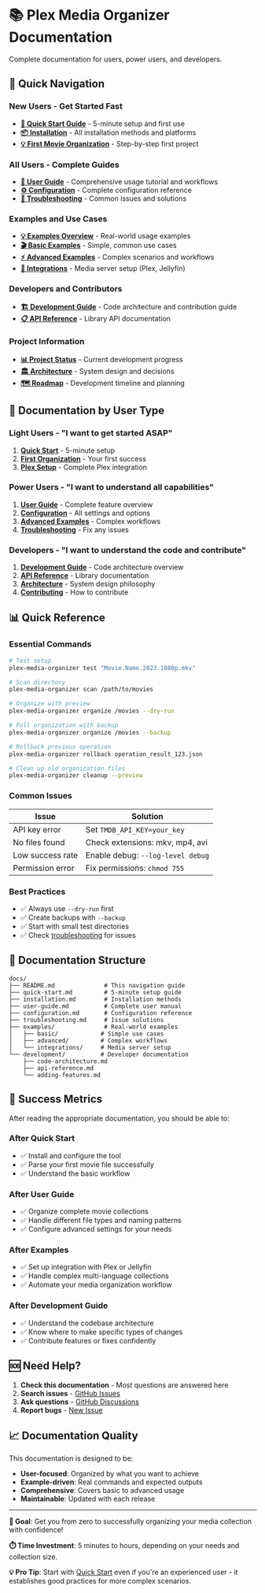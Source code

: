 # 📚 Plex Media Organizer Documentation

Complete documentation for users, power users, and developers.

## 🚀 Quick Navigation

### **New Users - Get Started Fast**
- **[🚀 Quick Start Guide](quick-start.md)** - 5-minute setup and first use
- **[📦 Installation](installation.md)** - All installation methods and platforms
- **[💡 First Movie Organization](examples/basic/first-movie-organization.md)** - Step-by-step first project

### **All Users - Complete Guides**
- **[📖 User Guide](user-guide.md)** - Comprehensive usage tutorial and workflows
- **[⚙️ Configuration](configuration.md)** - Complete configuration reference
- **[🔧 Troubleshooting](troubleshooting.md)** - Common issues and solutions

### **Examples and Use Cases**
- **[💡 Examples Overview](examples/)** - Real-world usage examples
- **[🎬 Basic Examples](examples/basic/)** - Simple, common use cases
- **[⚡ Advanced Examples](examples/advanced/)** - Complex scenarios and workflows
- **[🔌 Integrations](examples/integrations/)** - Media server setup (Plex, Jellyfin)

### **Developers and Contributors**
- **[🏗️ Development Guide](development/)** - Code architecture and contribution guide
- **[📋 API Reference](development/api-reference.md)** - Library API documentation

### **Project Information**
- **[📊 Project Status](../project/status.md)** - Current development progress
- **[🏛️ Architecture](../project/architecture.md)** - System design and decisions
- **[🗺️ Roadmap](../project/roadmap.md)** - Development timeline and planning

## 🎯 Documentation by User Type

### **Light Users** - "I want to get started ASAP"
1. **[Quick Start](quick-start.md)** - 5-minute setup
2. **[First Organization](examples/basic/first-movie-organization.md)** - Your first success
3. **[Plex Setup](examples/integrations/plex-server-setup.md)** - Complete Plex integration

### **Power Users** - "I want to understand all capabilities"
1. **[User Guide](user-guide.md)** - Complete feature overview
2. **[Configuration](configuration.md)** - All settings and options
3. **[Advanced Examples](examples/advanced/)** - Complex workflows
4. **[Troubleshooting](troubleshooting.md)** - Fix any issues

### **Developers** - "I want to understand the code and contribute"
1. **[Development Guide](development/)** - Code architecture overview
2. **[API Reference](development/api-reference.md)** - Library documentation
3. **[Architecture](../project/architecture.md)** - System design philosophy
4. **[Contributing](../CONTRIBUTING.md)** - How to contribute

## 📊 Quick Reference

### **Essential Commands**
```bash
# Test setup
plex-media-organizer test "Movie.Name.2023.1080p.mkv"

# Scan directory
plex-media-organizer scan /path/to/movies

# Organize with preview
plex-media-organizer organize /movies --dry-run

# Full organization with backup
plex-media-organizer organize /movies --backup

# Rollback previous operation
plex-media-organizer rollback operation_result_123.json

# Clean up old organization files
plex-media-organizer cleanup --preview
```

### **Common Issues**
| Issue | Solution |
|-------|----------|
| API key error | Set `TMDB_API_KEY=your_key` |
| No files found | Check extensions: mkv, mp4, avi |
| Low success rate | Enable debug: `--log-level debug` |
| Permission error | Fix permissions: `chmod 755` |

### **Best Practices**
- ✅ Always use `--dry-run` first
- ✅ Create backups with `--backup`
- ✅ Start with small test directories
- ✅ Check [troubleshooting](troubleshooting.md) for issues

## 🔄 Documentation Structure

```
docs/
├── README.md              # This navigation guide
├── quick-start.md         # 5-minute setup guide
├── installation.md        # Installation methods
├── user-guide.md          # Complete user manual
├── configuration.md       # Configuration reference
├── troubleshooting.md     # Issue solutions
├── examples/              # Real-world examples
│   ├── basic/            # Simple use cases
│   ├── advanced/         # Complex workflows
│   └── integrations/     # Media server setup
└── development/          # Developer documentation
    ├── code-architecture.md
    ├── api-reference.md
    └── adding-features.md
```

## 🎯 Success Metrics

After reading the appropriate documentation, you should be able to:

### **After Quick Start**
- ✅ Install and configure the tool
- ✅ Parse your first movie file successfully
- ✅ Understand the basic workflow

### **After User Guide**
- ✅ Organize complete movie collections
- ✅ Handle different file types and naming patterns
- ✅ Configure advanced settings for your needs

### **After Examples**
- ✅ Set up integration with Plex or Jellyfin
- ✅ Handle complex multi-language collections
- ✅ Automate your media organization workflow

### **After Development Guide**
- ✅ Understand the codebase architecture
- ✅ Know where to make specific types of changes
- ✅ Contribute features or fixes confidently

## 🆘 Need Help?

1. **Check this documentation** - Most questions are answered here
2. **Search issues** - [GitHub Issues](https://github.com/lijunzh/plex-media-organizer/issues)
3. **Ask questions** - [GitHub Discussions](https://github.com/lijunzh/plex-media-organizer/discussions)
4. **Report bugs** - [New Issue](https://github.com/lijunzh/plex-media-organizer/issues/new)

## 📈 Documentation Quality

This documentation is designed to be:
- **User-focused**: Organized by what you want to achieve
- **Example-driven**: Real commands and expected outputs
- **Comprehensive**: Covers basic to advanced usage
- **Maintainable**: Updated with each release

---

**🎯 Goal**: Get you from zero to successfully organizing your media collection with confidence!

**⏱️ Time Investment**: 5 minutes to hours, depending on your needs and collection size.

**💡 Pro Tip**: Start with [Quick Start](quick-start.md) even if you're an experienced user - it establishes good practices for more complex scenarios.
